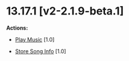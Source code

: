 # 13.17.1 [v2-2.1.9-beta.1]


**Actions:**

- [Play Music](https://github.com/Gotowka/mydbm/blob/v2/actions/play_music) [1.0]

- [Store Song Info](https://github.com/Gotowka/mydbm/blob/v2/actions/store_song_info) [1.0]